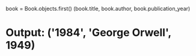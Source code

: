 book = Book.objects.first()
(book.title, book.author, book.publication_year)
# Output: ('1984', 'George Orwell', 1949)
